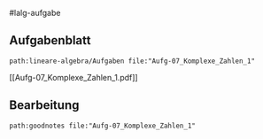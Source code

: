 #lalg-aufgabe 
## Aufgabenblatt
```expander
path:lineare-algebra/Aufgaben file:"Aufg-07_Komplexe_Zahlen_1"
```
[[Aufg-07_Komplexe_Zahlen_1.pdf]]

## Bearbeitung
```expander
path:goodnotes file:"Aufg-07_Komplexe_Zahlen_1"
```